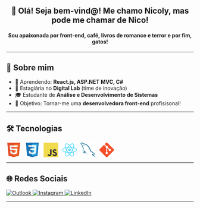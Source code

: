 <h2 align="center">👋 Olá! Seja bem-vind@! Me chamo Nicoly, mas pode me chamar de Nico!</h2>
<h4 align="center">Sou apaixonada por front-end, café, livros de romance e terror e por fim, gatos!</h4>

---

## 🚀 Sobre mim
- 🌱 Aprendendo: **React.js, ASP.NET MVC, C#**
- 💼 Estagiária no **Digital Lab** (time de inovação)
- 🎓 Estudante de **Análise e Desenvolvimento de Sistemas**
- 🧠 Objetivo: Tornar-me uma **desenvolvedora front-end** profisisonal!

---

## 🛠️ Tecnologias
<div style="display: flex; flex-wrap: wrap; gap: 10px;">
  <img src="https://raw.githubusercontent.com/devicons/devicon/master/icons/html5/html5-original.svg" height="40" alt="HTML">
  <img src="https://raw.githubusercontent.com/devicons/devicon/master/icons/css3/css3-original.svg" height="40" alt="CSS">
  <img src="https://raw.githubusercontent.com/devicons/devicon/master/icons/javascript/javascript-original.svg" height="40" alt="JavaScript">
  <img src="https://raw.githubusercontent.com/devicons/devicon/master/icons/react/react-original.svg" height="40" alt="React">
  <img src="https://raw.githubusercontent.com/devicons/devicon/master/icons/mysql/mysql-original.svg" height="40" alt="MySQL">
  <img src="https://raw.githubusercontent.com/devicons/devicon/master/icons/git/git-original.svg" height="40" alt="Git">
</div>

---

## 🌐 Redes Sociais
<div>
  <a href="mailto:nicoly.alvesdc.08.04@outlook.com" target="_blank">
    <img src="https://img.shields.io/badge/-Outlook-0078D4?style=for-the-badge&logo=microsoft-outlook&logoColor=white" alt="Outlook">
  </a>
  <a href="https://www.instagram.com/idknixky/" target="_blank">
    <img src="https://img.shields.io/badge/-Instagram-E4405F?style=for-the-badge&logo=instagram&logoColor=white" alt="Instagram">
  </a>
  <a href="https://www.linkedin.com/in/nicoly-alves-dc/" target="_blank">
    <img src="https://img.shields.io/badge/-LinkedIn-0077B5?style=for-the-badge&logo=linkedin&logoColor=white" alt="LinkedIn">
  </a>
</div>

---
